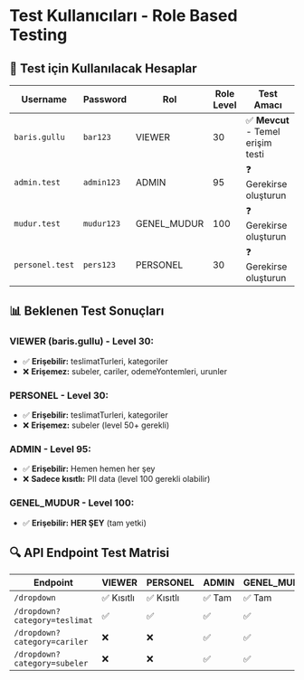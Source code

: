 # Test Kullanıcıları - Role Based Testing

## 🧪 Test için Kullanılacak Hesaplar

| **Username** | **Password** | **Rol** | **Role Level** | **Test Amacı** |
|--------------|--------------|---------|----------------|----------------|
| `baris.gullu` | `bar123` | VIEWER | 30 | ✅ **Mevcut** - Temel erişim testi |
| `admin.test` | `admin123` | ADMIN | 95 | ❓ Gerekirse oluşturun |
| `mudur.test` | `mudur123` | GENEL_MUDUR | 100 | ❓ Gerekirse oluşturun |
| `personel.test` | `pers123` | PERSONEL | 30 | ❓ Gerekirse oluşturun |

## 📊 Beklenen Test Sonuçları

### **VIEWER (baris.gullu) - Level 30:**
- ✅ **Erişebilir:** teslimatTurleri, kategoriler
- ❌ **Erişemez:** subeler, cariler, odemeYontemleri, urunler

### **PERSONEL - Level 30:**  
- ✅ **Erişebilir:** teslimatTurleri, kategoriler
- ❌ **Erişemez:** subeler (level 50+ gerekli)

### **ADMIN - Level 95:**
- ✅ **Erişebilir:** Hemen hemen her şey
- ❌ **Sadece kısıtlı:** PII data (level 100 gerekli olabilir)

### **GENEL_MUDUR - Level 100:**
- ✅ **Erişebilir:** **HER ŞEY** (tam yetki)

## 🔍 API Endpoint Test Matrisi

| **Endpoint** | **VIEWER** | **PERSONEL** | **ADMIN** | **GENEL_MUDUR** |
|--------------|------------|--------------|-----------|-----------------|
| `/dropdown` | ✅ Kısıtlı | ✅ Kısıtlı | ✅ Tam | ✅ Tam |
| `/dropdown?category=teslimat` | ✅ | ✅ | ✅ | ✅ |
| `/dropdown?category=cariler` | ❌ | ❌ | ✅ | ✅ |
| `/dropdown?category=subeler` | ❌ | ❌ | ✅ | ✅ |